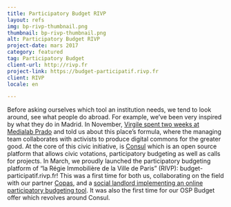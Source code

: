 ```yaml
---
title: Participatory Budget RIVP
layout: refs
img: bp-rivp-thumbnail.png
thumbnail: bp-rivp-thumbnail.png
alt: Participatory Budget RIVP
project-date: mars 2017
category: featured
tag: Participatory Budget
client-url: http://rivp.fr
project-link: https://budget-participatif.rivp.fr
client: RIVP
locale: en

---
```


Before asking ourselves which tool an institution needs, we tend to look around, see what people do abroad. For example, we’ve been very inspired by what they do in Madrid. In November, [Virgile spent two weeks at Medialab Prado](https://medium.com/open-source-politics/quinze-jours-en-immersion-dans-le-civic-hall-europ%C3%A9en-%C3%A0-madrid-8317299829f9) and told us about this place’s formula, where the managing team collaborates with activists to produce digital commons for the greater good. At the core of this civic initiative, is [Consul](http://www.decide.es/en/) which is an open source platform that allows civic votations, participatory budgeting as well as calls for projects.
In March, we proudly launched the participatory budgeting platform of “la Régie Immobilière de la Ville de Paris” (RIVP): budget-participatif.rivp.fr!
This was a first time for both us, collaborating on the field with our partner [Copas](http://copas.coop/), and a [social landlord implementing an online participatory budgeting tool](https://www.budget-participatif.rivp.fr/). It was also the first time for our OSP Budget offer which revolves around Consul.
